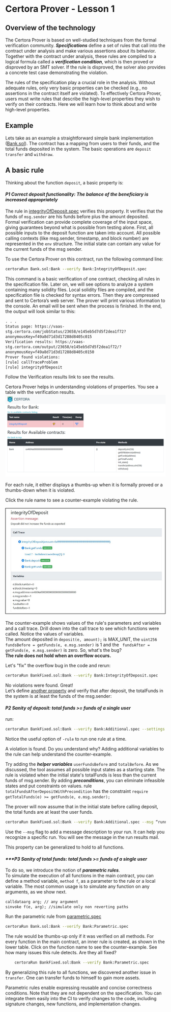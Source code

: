 # Certora Prover - Lesson 1 


## Overview of the technology
The Certora Prover is based on well-studied techniques from the formal verification community. 
***Specifications*** define a set of rules that call into the contract under analysis and make various assertions about its behavior. 
Together with the contract under analysis, these rules are compiled to a logical formula called a ***verification condition***, which is then proved or disproved by an SMT solver. 
If the rule is disproved, the solver also provides a concrete test case demonstrating the violation.

The rules of the specification play a crucial role in the analysis. Without adequate rules, only very basic properties can be checked (e.g., no assertions in the contract itself are violated). 
To effectively Certora Prover, users must write rules that describe the high-level properties they wish to verify on their contracts. 
Here we will learn how to think about and write high-level properties.


## Example

Lets take as an example a straightforward simple bank implementation ([Bank.sol](Bank.sol)).
The contract has a mapping from users to their funds, and the total funds deposited in the system. The basic operations are `deposit` `transfer` and `withdraw`.

## A basic rule

Thinking about the function `deposit`, a basic property is:  
  
  #### _***P1 Correct deposit functionality***: The balance of the beneficiary is increased appropriately_  

The rule in [integrityOfDeposit.spec](IntegrityOfDeposit.spec) verifies this property. 
It verifies that the funds of `msg.sender` are his funds before plus the amount deposited.  
Formal verification can provide complete coverage of the input space, giving guarantees beyond what is possible from testing alone.
First, all possible inputs to the deposit function are taken into account.
All possible calling contexts (like msg.sender, timestamp, and block number) are represented in the `env` structure. 
The initial state can contain any value for the current funds of the msg sender.

To use the Certora Prover on this contract, run the following command line:

```sh
certoraRun Bank.sol:Bank --verify Bank:IntegrityOfDeposit.spec
```

This command is a basic verification of one contract, checking all rules in the specification file. 
Later on, we will see options to analyze a system containing many solidity files. 
Local solidity files are compiled, and the specification file is checked for syntax errors. 
Then they are compressed and sent to Certora’s web server.
The prover will print various information to the console. 
An email will be sent when the process is finished.
In the end, the output will look similar to this:
```
. . . 
Status page: https://vaas-stg.certora.com/jobStatus/23658/e145eb5d7d5f2dea1f72?anonymousKey=f49a8d71d3d17288d8405c015
Verification results: https://vaas-stg.certora.com/output/23658/e145eb5d7d5f2dea1f72/?anonymousKey=f49a8d71d3d17288d8405c0150
Prover found violations:
[rule] callTraceProblem
[rule] integrityOfDeposit
```
Follow the Verification results link to see the results.

Certora Prover helps in understanding violations of properties. 
You see a table with the verification results. ![results](images/results.jpg) 


For each rule, it either displays a thumbs-up when it is formally proved or a thumbs-down when it is violated.

Click the rule name to see a counter-example violating the rule.

![counter example](images/callTraceAndVariables.jpg) 

The counter-example shows values of the rule's parameters and variables and a call trace.
Drill down into the call trace to see which functions were called.
Notice the values of variables.  
The amount deposited in `deposit(e, amount);` is MAX_UNIT, the `uint256 fundsBefore = getFunds(e, e.msg.sender)` is 1 and the ` fundsAfter = getFunds(e, e.msg.sender)` is zero. 
So, what's the bug?  
**The rule does not hold when an overflow occurs.**


Let's "fix" the overflow bug in the code and rerun:
```sh 
certoraRun BankFixed.sol:Bank --verify Bank:IntegrityOfDeposit.spec
```


No violations were found. Great!   
Let’s define [another property](sanity.spec) and verify that after deposit, the totalFunds in the system is at least the funds of the msg.sender:  
  
 #### _***P2 Sanity of deposit***: total funds >= funds of a single user_
  


run:  
```sh
certoraRun BankFixed.sol:Bank --verify Bank:Additional.spec --settings -rule=totalFundsAfterDeposit
```

Notice the useful option of `-rule` to run one rule at a time.

A violation is found. 
Do you understand why?
Adding additional variables to the rule can help understand the counter-example. 

Try adding the ***helper variables*** `userFundsBefore` and `totalBefore`.
As we discussed, the tool assumes all possible input states as a starting state. 
The rule is violated when the initial state's totalFunds is less than the current funds of msg.sender. 
By adding ***preconditions***, you can eliminate infeasible states and put constraints on values. 
rule `totalFundsAfterDepositWithPrecondition` has the constraint 
`require  getTotalFunds(e) >= getFunds(e, e.msg.sender);`

The prover will now assume that in the initial state before calling deposit, the total funds are at least the user funds.
```sh
certoraRun BankFixed.sol:Bank --verify Bank:Additional.spec --msg “running with precondition”
```

Use the `--msg` flag to add a message description to your run. 
It can help you recognize a specific run.
You will see the message in the run results mail.


This property can be generalized to hold to all functions.

 #### _***P3 Sanity of total funds: total funds >= funds of a single user_

To do so, we introduce the notion of ***parametric rules***.  
To simulate the execution of all functions in the main contract, 
you can define a method variable, `method f`, as a parameter to the rule or a local variable.
The most common usage is to simulate any function on any arguments, as we show next.
```
calldataarg arg; // any argument
sinvoke f(e, arg); //simulate only non reverting paths
```
Run the parametric rule from [parametric.spec](parametric.spec)
```sh
certoraRun Bank.sol:Bank --verify Bank:Parametric.spec
```

The rule would be thumbs-up only if it was verified on all methods. 
For every function in the main contract, an inner rule is created, as shown in the lower table.
Click on the function name to see the counter-example.
See how many issues this rule detects. 
Are they all fixed?

```sh
 	certoraRun BankFixed.sol:Bank --verify Bank:Parametric.spec
```

By generalizing this rule to all functions, we discovered another issue in `transfer`. 
One can transfer funds to himself to gain more assets. 

Parametric rules enable expressing reusable and concise correctness conditions. 
Note that they are not dependent on the specification. 
You can integrate them easily into the CI to verify changes to the code, including signature changes, new functions, and implementation changes. 









